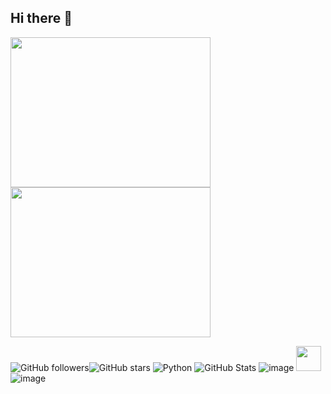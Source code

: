 ## Hi there 👋

<!--
**codnjs1129/codnjs1129** is a ✨ _special_ ✨ repository because its `README.md` (this file) appears on your GitHub profile.

Here are some ideas to get you started:

- 🔭 I’m currently working on ...
- 🌱 I’m currently learning ...
- 👯 I’m looking to collaborate on ...
- 🤔 I’m looking for help with ...
- 💬 Ask me about ...
- 📫 How to reach me: ...
- 😄 Pronouns: ...
- ⚡ Fun fact: ...
-->

<img src="image/1.jpg" width="320" height="240" />
<img src="image/2.jpg" width="320" height="240" />

![GitHub followers](https://img.shields.io/github/followers/Emmett6401?style=social)![GitHub stars](https://img.shields.io/github/stars/Emmett6401?style=social)
![Python](https://img.shields.io/badge/Python-3776AB?style=for-the-badge&logo=python&logoColor=white)
![GitHub Stats](https://github-readme-stats.vercel.app/api?username=Emmett6401&show_icons=true&theme=radical)
![image](https://github.com/user-attachments/assets/e7ce71cb-e1fd-4590-b759-edbd20f7cba4)
<img src="https://cdn.jsdelivr.net/npm/simple-icons@v8/icons/github.svg" width="40" height="40" />![image](https://github.com/user-attachments/assets/ab4f0430-d359-4660-a41a-3106c9c66921)
